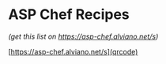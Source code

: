 # ASP Chef Recipes

_(get this list on https://asp-chef.alviano.net/s)_

[https://asp-chef.alviano.net/s](qrcode)
